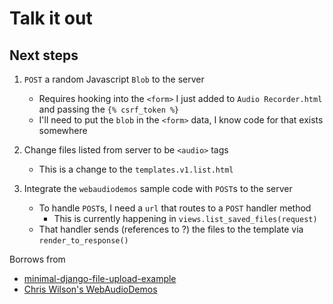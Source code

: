 # Talk it out

## Next steps

1. `POST` a random Javascript `Blob` to the server
	* Requires hooking into the `<form>` I just added to
	  `Audio Recorder.html` and passing the `{% csrf_token %}`
	* I'll need to put the `blob` in the `<form>` data, I know code for
	  that exists somewhere

2. Change files listed from server to be `<audio>` tags
    * This is a change to the `templates.v1.list.html`

3. Integrate the `webaudiodemos` sample code with `POST`s to the server
    * To handle `POST`s, I need a `url` that routes to a `POST` handler method
        * This is currently happening in `views.list_saved_files(request)`
    * That handler sends (references to ?) the files to the template
      via `render_to_response()`


Borrows from

* [minimal-django-file-upload-example](https://github.com/axelpale/minimal-django-file-upload-example/tree/master/src/for_django_1-6/myproject/myproject/myapp)
* [Chris Wilson's WebAudioDemos](http://webaudiodemos.appspot.com/AudioRecorder/index.html)
